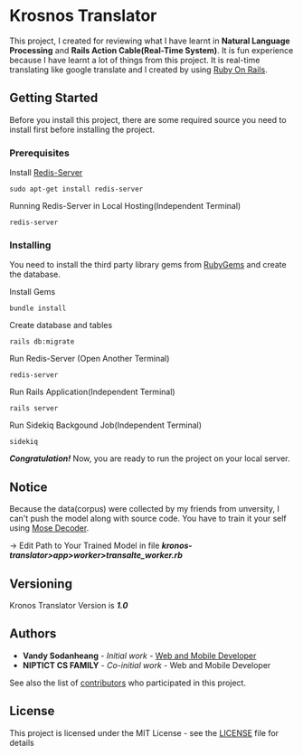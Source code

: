 # Krosnos Translator

This project, I created for reviewing what I have learnt in **Natural Language Processing** and **Rails Action Cable(Real-Time System)**. It is fun experience because I have learnt a lot of things from this project. It is real-time translating like google translate and I created by using [Ruby On Rails](http://rubyonrails.org/).

## Getting Started

Before you install this project, there are some required source you need to install first before installing the project.

### Prerequisites

Install [Redis-Server](https://redis.io/)
```
sudo apt-get install redis-server
```

Running Redis-Server in Local Hosting(Independent Terminal)
```
redis-server
```

### Installing

You need to install the third party library gems from [RubyGems](https://rubygems.org/) and create the database.

Install Gems

```
bundle install
```

Create database and tables

```
rails db:migrate
```

Run Redis-Server (Open Another Terminal)

```
redis-server
```

Run Rails Application(Independent Terminal)

```
rails server
```

Run Sidekiq Backgound Job(Independent Terminal)

```
sidekiq
```

***Congratulation!*** Now, you are ready to run the project on your local server.

## Notice
Because the data(corpus) were collected by my friends from unversity, I can't push the model along with source code. You have to
train it your self using [Mose Decoder](http://www.statmt.org/moses/).

-> Edit Path to Your Trained Model in file ***kronos-translator>app>worker>transalte_worker.rb***

## Versioning

Kronos Translator Version is ***1.0***

## Authors

* **Vandy Sodanheang** - *Initial work* - [Web and Mobile Developer](https://www.linkedin.com/in/vandy-sodanheang-368410113/)
* **NIPTICT CS FAMILY** - *Co-initial work* - Web and Mobile Developer

See also the list of [contributors](https://github.com/Sodanheang/Kronos-Translator/contributors) who participated in this project.

## License

This project is licensed under the MIT License - see the [LICENSE](LICENSE) file for details

